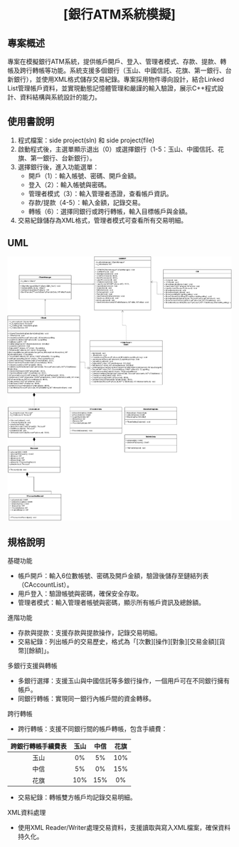 <div align="center"><a name="readme-top"></a>
  
# [銀行ATM系統模擬]
</div>

## 專案概述
專案在模擬銀行ATM系統，提供帳戶開戶、登入、管理者模式、存款、提款、轉帳及跨行轉帳等功能。系統支援多個銀行（玉山、中國信託、花旗、第一銀行、台新銀行），並使用XML格式儲存交易紀錄。專案採用物件導向設計，結合Linked List管理帳戶資料，並實現動態記憶體管理和嚴謹的輸入驗證，展示C++程式設計、資料結構與系統設計的能力。



## 使用書說明
1. 程式檔案：side project(sln) 和 side project(file)
1. 啟動程式後，主選單顯示退出（0）或選擇銀行（1-5：玉山、中國信託、花旗、第一銀行、台新銀行）。  
2. 選擇銀行後，進入功能選單：  
   - 開戶（1）：輸入帳號、密碼、開戶金額。  
   - 登入（2）：輸入帳號與密碼。  
   - 管理者模式（3）：輸入管理者憑證，查看帳戶資訊。  
   - 存款/提款（4-5）：輸入金額，記錄交易。  
   - 轉帳（6）：選擇同銀行或跨行轉帳，輸入目標帳戶與金額。  
3. 交易紀錄儲存為XML格式，管理者模式可查看所有交易明細。

## UML
![流程圖](UML.png)

## 規格說明
基礎功能
   - 帳戶開戶：輸入6位數帳號、密碼及開戶金額，驗證後儲存至鏈結列表（CAccountList）。
   - 用戶登入：驗證帳號與密碼，確保安全存取。
   - 管理者模式：輸入管理者帳號與密碼，顯示所有帳戶資訊及總餘額。

進階功能
   - 存款與提款：支援存款與提款操作，記錄交易明細。
   - 交易紀錄：列出帳戶的交易歷史，格式為「[次數][操作][對象][交易金額][貨幣][餘額]」。
     
多銀行支援與轉帳
   - 多銀行選擇：支援玉山與中國信託等多銀行操作，一個用戶可在不同銀行擁有帳戶。
   - 同銀行轉帳：實現同一銀行內帳戶間的資金轉移。
     
跨行轉帳 
   - 跨行轉帳：支援不同銀行間的帳戶轉帳，包含手續費：
     
跨銀行轉帳手續費表       | 玉山| 中信| 花旗
:-----------------: | :---------:| :---------:| :---------:
玉山 | 0%| 5%| 10%
中信  | 5%| 0% | 15%
花旗   | 10% | 15%| 0% 

   - 交易紀錄：轉帳雙方帳戶均記錄交易明細。
     
XML資料處理
   - 使用XML Reader/Writer處理交易資料，支援讀取與寫入XML檔案，確保資料持久化。
